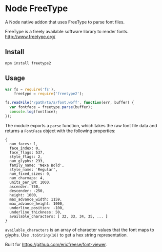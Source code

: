# Node FreeType

A Node native addon that uses FreeType to parse font files.

FreeType is a freely available software library to render fonts. http://www.freetype.org/

## Install

`npm install freetype2`

## Usage

``` javascript
var fs = require('fs'),
    freetype = require('freetype2');

fs.readFile('/path/to/a/font.woff', function(err, buffer) {
  var fontface = freetype.parse(buffer);
  console.log(fontface);
});
```

The module exports a `parse` function, which takes the raw font file data and returns a `FontFace` object with the following properties:

    {
      num_faces: 1,
      face_index: 0,
      face_flags: 537,
      style_flags: 2,
      num_glyphs: 233,
      family_name: 'Nexa Bold',
      style_name: 'Regular',
      num_fixed_sizes: 0,
      num_charmaps: 4,
      units_per_EM: 1000,
      ascender: 750,
      descender: -250,
      height: 1000,
      max_advance_width: 1159,
      max_advance_height: 1000,
      underline_position: -100,
      underline_thickness: 50,
      available_characters: [ 32, 33, 34, 35, ... ]
    }

`available_characters` is an array of character values that the font maps to glyphs. Use `.toString(16)` to get a hex string representation.

Built for https://github.com/ericfreese/font-viewer.

